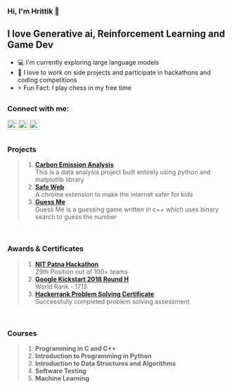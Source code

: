### Hi, I'm Hrittik :boy:

## I love Generative ai, Reinforcement Learning and Game Dev
- :computer: I'm currently exploring large language models
- :calendar: I love to work on side projects and participate in hackathons and coding competitions
- :zap: Fun Fact: I play chess in my free time

### Connect with me:

[<img align="left" alt="Hrittik16 | Linkedin" width="22px" src="https://cdn.jsdelivr.net/npm/simple-icons@v3/icons/linkedin.svg" />](https://www.linkedin.com/in/Hrittik16)
[<img align="left" alt="Hrittik16 | Twitter" width="22px" src="https://cdn.jsdelivr.net/npm/simple-icons@v3/icons/twitter.svg" />](https://twitter.com/optimisticDas)
[<img align="left" alt="Hrittik16 | Instagram" width="22px" src="https://cdn.jsdelivr.net/npm/simple-icons@v3/icons/instagram.svg" />](https://www.instagram.com/loopintegral/)

<br>
<br>

### Projects

> 1. [**Carbon Emission Analysis**](https://github.com/Hrittik16/Carbon-Emission-Analysis)<br>
This is a data analysis project built entirely using python and matplotlib library
>2. [**Safe Web**](https://github.com/Hrittik16/SafeWeb)<br>
A chrome extension to make the internet safer for kids
> 3. [**Guess Me**](https://github.com/Hrittik16/Guess-Me)<br>
Guess Me is a guessing game written in c++ which uses binary search to guess the number

<br>

### Awards & Certificates

> 1. [**NIT Patna Hackathon**](https://drive.google.com/file/d/1vncNxRg0N1TzpE-rNnVC5qcNCbFCnd6g/view)<br>
29th Position out of 100+ teams
> 2. [**Google Kickstart 2018 Round H**](https://codingcompetitions.withgoogle.com/kickstart/certificate/summary/0000000000050e00)<br>
World Rank - 1713
> 3. [**Hackerrank Problem Solving Certificate**](https://www.hackerrank.com/certificates/2421172a7e53)<br>
Successfully completed problem solving assessment

<br>

### Courses

> 1. **Programming in C and C++**
> 2. **Introduction to Programming in Python**
> 3. **Introduction to Data Structures and Algorithms**
> 4. **Software Testing**
> 5. **Machine Learning**
